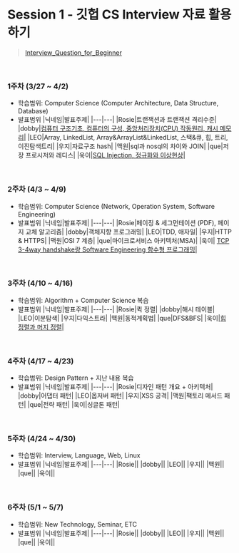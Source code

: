 # Session 1 - 깃헙 CS Interview 자료 활용하기

> [Interview_Question_for_Beginner](https://github.com/gyoogle/tech-interview-for-developer)

</br>

### 1주차 (3/27 ~ 4/2)

- 학습범위: Computer Science (Computer Architecture, Data Structure, Database)
- 발표범위
  |닉네임|발표주제|
  |---|---|
  |Rosie|트랜잭션과 트랜잭션 격리수준|
  |dobby|[컴퓨터 구조기초, 컴퓨터의 구성, 중앙처리장치(CPU) 작동원리, 캐시 메모리](https://brief-soldier-d3b.notion.site/fb8958a04a7c4f75b5fe2908babbea01)|
  |LEO|Array, LinkedList, Array&ArrayList&LinkedList, 스택&큐, 힙, 트리, 이진탐색트리|
  |우지|자료구조 hash|
  |맥원|sql과 nosql의 차이와 JOIN|
  |que|저장 프로시저와 레디스|
  |욱이|[SQL Injection, 정규화와 이상현상](https://github.com/saramdle/CS_Study/tree/main/Session1/Week1/kangukii/Database)|

</br>

### 2주차 (4/3 ~ 4/9)

- 학습범위: Computer Science (Network, Operation System, Software Engineering)
- 발표범위
  |닉네임|발표주제|
  |---|---|
  |Rosie|페이징 & 세그먼테이션 (PDF), 페이지 교체 알고리즘|
  |dobby|객체지향 프로그래밍|
  |LEO|TDD, 애자일|
  |우지|HTTP & HTTPS|
  |맥원|OSI 7 계층|
  |que|마이크로서비스 아키텍처(MSA)|
  |욱이| [TCP 3-4way handshake랑 Software Engineering 함수형 프로그래밍](https://github.com/saramdle/CS_Study/tree/main/Session1/Week2/kangukii)|

</br>
 
### 3주차 (4/10 ~ 4/16)
+ 학습범위: Algorithm + Computer Science 복습
+ 발표범위
  |닉네임|발표주제|
  |---|---|
  |Rosie|퀵 정렬|
  |dobby|해시 테이블|
  |LEO|이분탐색|
  |우지|다익스트라|
  |맥원|동적계획법|
  |que|DFS&BFS|
  |욱이|[힙 정렬과 머지 정렬](https://github.com/saramdle/CS_Study/tree/main/Session1/Week3/kangukii/Algorithm)|
 
</br>
 
### 4주차 (4/17 ~ 4/23)
+ 학습범위: Design Pattern + 지난 내용 복습
+ 발표범위
  |닉네임|발표주제|
  |---|---|
  |Rosie|디자인 패턴 개요 + 아키텍처|
  |dobby|어댑터 패턴|
  |LEO|옵저버 패턴|
  |우지|XSS 공격|
  |맥원|팩토리 메서드 패턴|
  |que|전략 패턴|
  |욱이|싱글톤 패턴|
 
</br>
 
### 5주차 (4/24 ~ 4/30)
+ 학습범위: Interview, Language, Web, Linux
+ 발표범위
  |닉네임|발표주제|
  |---|---|
  |Rosie||
  |dobby||
  |LEO||
  |우지||
  |맥원||
  |que||
  |욱이||
  
</br>

### 6주차 (5/1 ~ 5/7)

- 학습범위: New Technology, Seminar, ETC
- 발표범위
  |닉네임|발표주제|
  |---|---|
  |Rosie||
  |dobby||
  |LEO||
  |우지||
  |맥원||
  |que||
  |욱이||
